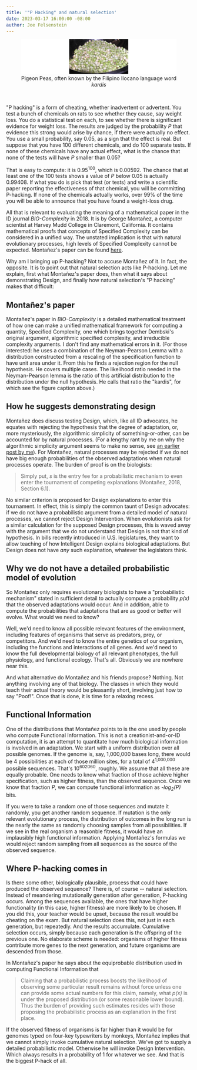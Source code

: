 ```yaml
---
title: '"P Hacking" and natural selection'
date: 2023-03-17 16:00:00 -08:00
author: Joe Felsenstein
---
```


<figure><img src="/uploads/2023/Pigeon_peas2.jpg"><figcaption><div align="center">Pigeon Peas, often known by the Filipino Ilocano language word <em>kardis</em></div></figcaption>
</figure>

<p>&nbsp;</p>

"P hacking" is a form of cheating, whether inadvertent or advertent.  You test a bunch of chemicals on rats to see whether they cause, say weight loss.  You do a statistical 
test on each, to see whether there is significant evidence for weight loss.  The 
results are judged by the probability _P_ that evidence this strong would arise by 
chance, if there were actually no effect.  You use a small probability, say 0.05, 
as a sign that the effect is real.  But suppose that you have 100 different chemicals, and do 100 separate tests.  If none of these chemicals have any actual effect, what 
is the chance that none of the tests will have _P_ smaller than 0.05?

That is easy to compute: it is 0.95<sup>100</sup>, which is 0.00592.  The chance that at least one of the 100 tests shows a value of _P_ below 0.05 is actually 0.99408.  If what you do is pick that test (or tests) and write a scientific paper reporting the 
effectiveness of that chemical, you will be committing P-hacking.  If none of the 
chemicals actually works, over 99% of the time you will be able to announce that you have found a weight-loss drug.

All that is relevant to evaluating the meaning of a mathematical paper in the ID journal <em>BIO-Complexity</em> in 2018.  It is by George Monta&ntilde;ez, a computer scientist at Harvey Mudd College in Claremont, California.  It contains mathematical proofs that concepts of Specified Complexity can be considered in a unified way.  The unstated 
implication is that with natural evolutionary processes, high levels of Specified Complexity cannot be expected.  Monta&ntilde;ez's paper can be found 
[here](https://bio-complexity.org/ojs/index.php/main/article/view/BIO-C.2018.4/BIO-C.2018.4).

Why am I bringing up P-hacking?  Not to accuse Monta&ntilde;ez of it.  In fact, the 
opposite.  It is to point out that natural selection acts like P-hacking. 
Let me explain, first what Monta&ntilde;ez's paper does, then what it says about demonstrating Design, 
and finally how natural selection's "P hacking" makes that difficult:

<!--more-->

## Monta&ntilde;ez's paper ##

Monta&ntilde;ez's paper in _BIO-Complexity_ is a detailed mathematical treatment of how one can make a unified 
mathematical framework for computing a quantity, Specified Complexity, one which brings together Dembski's original 
argument, algorithmic specified complexity, and irreducible complexity arguments.  I don't find any mathematical 
errors in it.  (For those interested: he uses a combination of the Neyman-Pearson Lemma with a distribution 
constructed from a rescaling of the specification function to have unit area under it.  From this he finds a 
rejection region for the null hypothesis.  He covers multiple cases. The likelihood ratio needed in the Neyman-Pearson 
lemma is the ratio of this artificial distribution to the distribution under the null hypothesis.  He calls that 
ratio the "kardis", for which see the figure caption above.)

## How he suggests demonstrating design ##

Monta&ntilde;ez does discuss testing Design, which, like all ID advocates, he equates with rejecting the 
hypothesis that the degree of adaptation, or, more mysteriously, the algorithmic simplicity of something-or-other, 
can be accounted for by natural processes.  (For a lengthy rant by me on why the algorithmic simplicity argument 
seems to make no sense, see [an earlier post by me](https://pandasthumb.org/archives/2019/12/Is-Algorithmic-Specified-Complexity-Useless-for-Analyzing-Evolution.html)).  For Monta&ntilde;ez, natural processes may be rejected if we do not 
have big enough probabilities of the observed adaptations when natural processes operate.  The burden of proof is on the biologists: 

> Simply put, <em>s</em> is the entry fee for a probabilistic mechanism to even enter the tournament of competing explanations (Monta&ntilde;ez, 2018, Section 6.1). 

No similar criterion is proposed for Design explanations to enter this tournament.  In effect, this is simply the 
common taunt of Design advocates: if we do not have a probabilistic argument from a detailed model of natural 
processes, we cannot reject Design Intervention.  When evolutionists ask for a similar calculation for the supposed 
Design processes, this is waved away with the argument that we do not understand that Design is not that kind of 
hypothesis.  In bills recently introduced in U.S. legislatures, they want to allow teaching of how Intelligent Design 
explains biological adaptations.  But Design does not have _any_ such explanation, whatever the legislators think.


## Why we do not have a detailed probabilistic model of evolution ##

So Monta&ntilde;ez only requires evolutionary biologists to have a "probabilistic mechanism" stated in sufficient 
detail to actually compute a probability _p(x)_ that the observed adaptations would occur.  And in addition, able to 
compute the probabilities that adaptations that are as good or better will evolve.  What would we need to know? 

Well, we'd need to know all possible relevant features of the environment, including features of organisms that serve 
as predators, prey, or competitors.  And we'd need to know the entire genetics of our organism, including the functions and interactions of all genes.  And we'd need to know the full developmental biology of all relevant phenotypes, the full physiology, and functional ecology.  That's all.  Obviously we are nowhere near this.

And what alternative do Monta&ntilde;ez and his friends propose?  Nothing.  Not anything involving any of that biology. The classes in which they would teach their actual theory would be pleasantly short, involving just how to say "Poof!".
Once that is done, it is time for a relaxing recess.


## Functional Information ##

One of the distributions that Monta&ntilde;ez points to is the one used by people who compute Functional Information.  This is not a creationist-and-or-ID computation, it is an attempt to quantitate how much biological information is 
involved in an adaptation. We start with a uniform distribution over all possible genomes.  If the genome is, say, 
1,000,000 bases long, there would be 4 possibilities at each of those million sites, for a total of 4<sup>1,000,000</sup> possible sequences.  That's 10<sup>602060</sup>, roughly.  We assume that all these are equally probable.  One needs to know what fraction of those achieve 
higher specification, such as higher fitness, than the observed sequence.  Once we know that fraction _P_, we can 
compute functional information as _-log<sub>2</sub>(P)_ bits.

If you were to take a random one of those sequences and mutate it randomly, you get another random sequence.  If mutation is the only relevant evolutionary process, the distribution of outcomes in the long run is the nearly the same as randomly choosing samples from all possibilities.  If we see in the real organism a reasonble 
fitness, it would have an implausibly high functional information.  Applying 
Monta&ntilde;ez's formulas we would reject random sampling from all sequences as the source of the observed sequence.

## Where P-hacking comes in ##

Is there some other, biologically plausible, process that could have produced the 
observed sequence?  There is, of course -- natural selection.  Instead of meandering mutationally generation after generation, P-hacking occurs.  Among the sequences available, the ones that have higher functionality (in this case, higher fitness) are more likely to be chosen.  If you did this, your teacher would be upset, because the result would be cheating on the exam.  But natural selection does this, not just in each generation, but repeatedly.  And the results accumulate.  Cumulative selection occurs, simply because each generation is the offspring of the previous one.  No elaborate scheme is needed: organisms of higher fitness contribute more genes to the next generation, and future organisms are descended from those.

In Monta&ntilde;ez's paper he says about the equiprobable distribution used in computing Functional Information that

> Claiming that a probabilistic process boosts the 
> likelihood of observing some particular result 
> remains without force unless one can provide some 
> actual numbers for this claim, namely, what 
> _p(x)_ is under the proposed distribution (or some 
> reasonable lower bound).  Thus the burden of 
> providing such estimates resides with those 
> proposing the probabilistic process as an 
> explanation in the first place.

If the observed fitness of organisms is far higher than it would be for genomes typed on 
four-key typewriters by monkeys, Monta&ntilde;ez implies that we cannot simply invoke 
cumulative natural selection.  We've got to supply a detailed probabilistic model. 
Otherwise he will invoke Design Intervention.  Which always results in a probability 
of 1 for whatever we see.  And that is the biggest P-hack of all.





